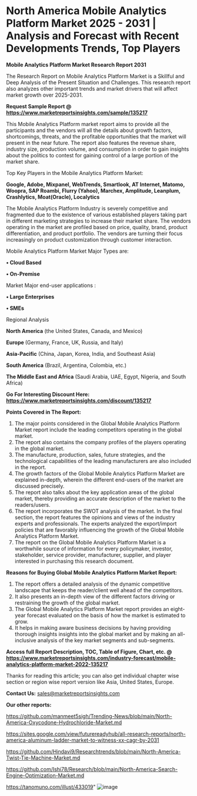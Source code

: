 # North America Mobile Analytics Platform Market 2025 - 2031 | Analysis and Forecast with Recent Developments Trends, Top Players

<strong>Mobile Analytics Platform Market Research Report 2031</strong>

The Research Report on Mobile Analytics Platform Market is a Skillful and Deep Analysis of the Present Situation and Challenges. This research report also analyzes other important trends and market drivers that will affect market growth over 2025-2031.

<strong>Request Sample Report @ <a href=https://www.marketreportsinsights.com/sample/135217>https://www.marketreportsinsights.com/sample/135217</a></strong>

This Mobile Analytics Platform market report aims to provide all the participants and the vendors will all the details about growth factors, shortcomings, threats, and the profitable opportunities that the market will present in the near future. The report also features the revenue share, industry size, production volume, and consumption in order to gain insights about the politics to contest for gaining control of a large portion of the market share.

Top Key Players in the Mobile Analytics Platform Market:

<strong>Google, Adobe, Mixpanel, WebTrends, Smartlook, AT Internet, Matomo, Woopra, SAP Roambi, Flurry (Yahoo), Marchex, Amplitude, Leanplum, Crashlytics, Moat(Oracle), Localytics</strong>

The Mobile Analytics Platform Industry is severely competitive and fragmented due to the existence of various established players taking part in different marketing strategies to increase their market share. The vendors operating in the market are profiled based on price, quality, brand, product differentiation, and product portfolio. The vendors are turning their focus increasingly on product customization through customer interaction.

Mobile Analytics Platform Market Major Types are:

<strong>• Cloud Based

• On-Premise</strong>

Market Major end-user applications :

<strong>• Large Enterprises

• SMEs</strong>

Regional Analysis

</u><strong><b>North America</b></strong> (the United States, Canada, and Mexico)

<strong><b>Europe </b></strong>(Germany, France, UK, Russia, and Italy)

<strong><b>Asia-Pacific</b></strong> (China, Japan, Korea, India, and Southeast Asia)

<strong><b>South America</b></strong> (Brazil, Argentina, Colombia, etc.)

<strong><b>The Middle East and Africa</b></strong> (Saudi Arabia, UAE, Egypt, Nigeria, and South Africa)

<strong>Go For Interesting Discount Here: <a href=https://www.marketreportsinsights.com/discount/135217>https://www.marketreportsinsights.com/discount/135217</a></strong>

<strong>Points Covered in The Report:</strong>
<ol>
  <li>The major points considered in the Global Mobile Analytics Platform Market report include the leading competitors operating in the global market.</li>
  <li>The report also contains the company profiles of the players operating in the global market.</li>
  <li>The manufacture, production, sales, future strategies, and the technological capabilities of the leading manufacturers are also included in the report.</li>
  <li>The growth factors of the Global Mobile Analytics Platform Market are explained in-depth, wherein the different end-users of the market are discussed precisely.</li>
  <li>The report also talks about the key application areas of the global market, thereby providing an accurate description of the market to the readers/users.</li>
  <li>The report incorporates the SWOT analysis of the market. In the final section, the report features the opinions and views of the industry experts and professionals. The experts analyzed the export/import policies that are favorably influencing the growth of the Global Mobile Analytics Platform Market.</li>
  <li>The report on the Global Mobile Analytics Platform Market is a worthwhile source of information for every policymaker, investor, stakeholder, service provider, manufacturer, supplier, and player interested in purchasing this research document.</li>
</ol>
<strong>Reasons for Buying Global Mobile Analytics Platform Market Report:</strong>

<ol>
  <li>The report offers a detailed analysis of the dynamic competitive landscape that keeps the reader/client well ahead of the competitors.</li>
  <li>It also presents an in-depth view of the different factors driving or restraining the growth of the global market.</li>
  <li>The Global Mobile Analytics Platform Market report provides an eight-year forecast evaluated on the basis of how the market is estimated to grow.</li>
  <li>It helps in making aware business decisions by having providing thorough insights insights into the global market and by making an all-inclusive analysis of the key market segments and sub-segments.</li>
</ol>
<strong>Access full Report Description, TOC, Table of Figure, Chart, etc. @ <a href=https://www.marketreportsinsights.com/industry-forecast/mobile-analytics-platform-market-2022-135217>https://www.marketreportsinsights.com/industry-forecast/mobile-analytics-platform-market-2022-135217</a></strong>


Thanks for reading this article; you can also get individual chapter wise section or region wise report version like Asia, United States, Europe.

<strong>Contact Us:</strong>
sales@marketreportsinsights.com

<strong>Our other reports:</strong>

<a href=https://github.com/manmeet5sigh/Trending-News/blob/main/North-America-Oxycodone-Hydrochloride-Market.md>https://github.com/manmeet5sigh/Trending-News/blob/main/North-America-Oxycodone-Hydrochloride-Market.md</a>

<a href=https://sites.google.com/view/futurereadyhub/all-research-reports/north-america-aluminum-ladder-market-to-witness-xx-cagr-by-2031>https://sites.google.com/view/futurereadyhub/all-research-reports/north-america-aluminum-ladder-market-to-witness-xx-cagr-by-2031</a>

<a href=https://github.com/Hindavi9/Researchtrends/blob/main/North-America-Twist-Tie-Machine-Market.md>https://github.com/Hindavi9/Researchtrends/blob/main/North-America-Twist-Tie-Machine-Market.md</a>

<a href=https://github.com/Ishi78/Research/blob/main/North-America-Search-Engine-Optimization-Market.md>https://github.com/Ishi78/Research/blob/main/North-America-Search-Engine-Optimization-Market.md</a>

<a href=https://tanomuno.com/illust/433019>https://tanomuno.com/illust/433019</a>"
![image](https://github.com/user-attachments/assets/e5964d24-4a52-49ca-a4e7-116fedc55040)
